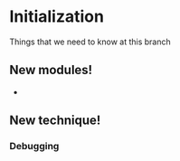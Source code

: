 # Initialization
Things that we need to know at this branch

## New modules!
- []()

## New technique! 
### Debugging
